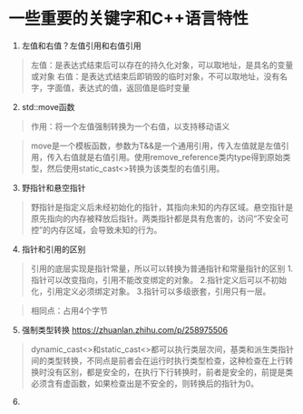 # **一些重要的关键字和C++语言特性**

1. 左值和右值？左值引用和右值引用
> 左值：是表达式结束后可以存在的持久化对象，可以取地址，是具名的变量或对象
> 右值：是表达式结束后即销毁的临时对象，不可以取地址，没有名字，字面值，表达式的值，返回值是临时变量

2. std::move函数
> 作用：将一个左值强制转换为一个右值，以支持移动语义

> move是一个模板函数，参数为T&&是一个通用引用，传入左值就是左值引用，传入右值就是右值引用。使用remove_reference类内type得到原始类型，然后使用static_cast<>转换为该类型的右值引用。

3. 野指针和悬空指针
> 野指针是指定义后未经初始化的指针，其指向未知的内存区域。悬空指针是原先指向的内存被释放后指针。两类指针都是具有危害的，访问“不安全可控”的内存区域，会导致未知的行为。

4. 指针和引用的区别
> 引用的底层实现是指针常量，所以可以转换为普通指针和常量指针的区别
> 1.指针可以改变指向，引用不能改变绑定的对象。 2.指针定义后可以不初始化，引用定义必须绑定对象。 3.指针可以多级嵌套，引用只有一层。

> 相同点：占用4个字节

5. 强制类型转换
https://zhuanlan.zhihu.com/p/258975506
> dynamic_cast<>和static_cast<>都可以执行类层次间，基类和派生类指针间的类型转换，不同点是前者会在运行时执行类型检查，这种检查在上行转换时没有区别，都是安全的，在执行下行转换时，前者是安全的，前提是类必须含有虚函数，如果检查出是不安全的，则转换后的指针为0。

6.
